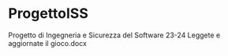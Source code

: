 # ProgettoISS
Progetto di Ingegneria e Sicurezza del Software 23-24
Leggete e aggiornate il gioco.docx
